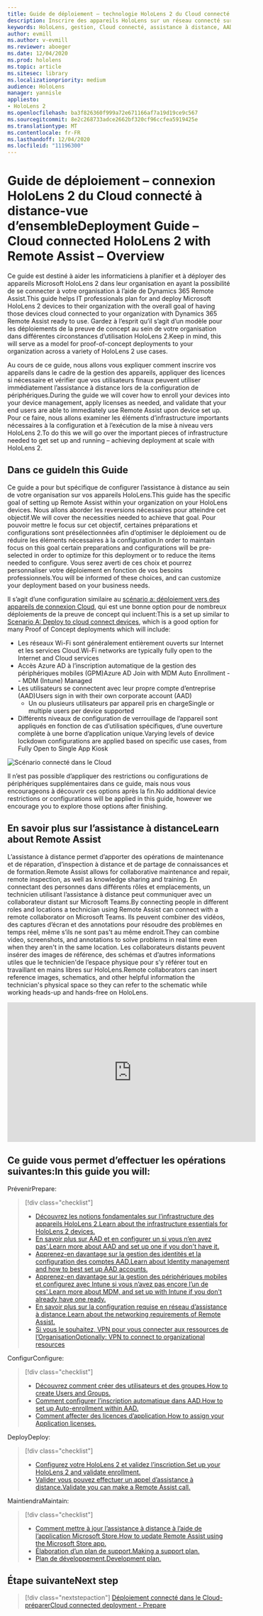 ```yaml
---
title: Guide de déploiement – technologie HoloLens 2 du Cloud connecté à Remote Assist-vue d’ensemble
description: Inscrire des appareils HoloLens sur un réseau connecté sur le Cloud
keywords: HoloLens, gestion, Cloud connecté, assistance à distance, AAD, Azure AD, GPM, gestion des appareils mobiles
author: evmill
ms.author: v-evmill
ms.reviewer: aboeger
ms.date: 12/04/2020
ms.prod: hololens
ms.topic: article
ms.sitesec: library
ms.localizationpriority: medium
audience: HoloLens
manager: yannisle
appliesto:
- HoloLens 2
ms.openlocfilehash: ba3f826360f999a72e671166af7a19d19ce9c567
ms.sourcegitcommit: 8e2c268733adce2662bf320cf96ccfea5919425e
ms.translationtype: MT
ms.contentlocale: fr-FR
ms.lasthandoff: 12/04/2020
ms.locfileid: "11196300"
---
```

# <span data-ttu-id="f43f2-104">Guide de déploiement – connexion HoloLens 2 du Cloud connecté à distance-vue d’ensemble</span><span class="sxs-lookup"><span data-stu-id="f43f2-104">Deployment Guide – Cloud connected HoloLens 2 with Remote Assist – Overview</span></span>

<span data-ttu-id="f43f2-105">Ce guide est destiné à aider les informaticiens à planifier et à déployer des appareils Microsoft HoloLens 2 dans leur organisation en ayant la possibilité de se connecter à votre organisation à l’aide de Dynamics 365 Remote Assist.</span><span class="sxs-lookup"><span data-stu-id="f43f2-105">This guide helps IT professionals plan for and deploy Microsoft HoloLens 2 devices to their organization with the overall goal of having those devices cloud connected to your organization with Dynamics 365 Remote Assist ready to use.</span></span> <span data-ttu-id="f43f2-106">Gardez à l’esprit qu’il s’agit d’un modèle pour les déploiements de la preuve de concept au sein de votre organisation dans différentes circonstances d’utilisation HoloLens 2.</span><span class="sxs-lookup"><span data-stu-id="f43f2-106">Keep in mind, this will serve as a model for proof-of-concept deployments to your organization across a variety of HoloLens 2 use cases.</span></span>

<span data-ttu-id="f43f2-107">Au cours de ce guide, nous allons vous expliquer comment inscrire vos appareils dans le cadre de la gestion des appareils, appliquer des licences si nécessaire et vérifier que vos utilisateurs finaux peuvent utiliser immédiatement l’assistance à distance lors de la configuration de périphériques.</span><span class="sxs-lookup"><span data-stu-id="f43f2-107">During the guide we will cover how to enroll your devices into your device management, apply licenses as needed, and validate that your end users are able to immediately use Remote Assist upon device set up.</span></span> <span data-ttu-id="f43f2-108">Pour ce faire, nous allons examiner les éléments d’infrastructure importants nécessaires à la configuration et à l’exécution de la mise à niveau vers HoloLens 2.</span><span class="sxs-lookup"><span data-stu-id="f43f2-108">To do this we will go over the important pieces of infrastructure needed to get set up and running – achieving deployment at scale with HoloLens 2.</span></span>

## <span data-ttu-id="f43f2-109">Dans ce guide</span><span class="sxs-lookup"><span data-stu-id="f43f2-109">In this Guide</span></span>

<span data-ttu-id="f43f2-110">Ce guide a pour but spécifique de configurer l’assistance à distance au sein de votre organisation sur vos appareils HoloLens.</span><span class="sxs-lookup"><span data-stu-id="f43f2-110">This guide has the specific goal of setting up Remote Assist within your organization on your HoloLens devices.</span></span> <span data-ttu-id="f43f2-111">Nous allons aborder les reversions nécessaires pour atteindre cet objectif.</span><span class="sxs-lookup"><span data-stu-id="f43f2-111">We will cover the necessities needed to achieve that goal.</span></span> <span data-ttu-id="f43f2-112">Pour pouvoir mettre le focus sur cet objectif, certaines préparations et configurations sont présélectionnées afin d’optimiser le déploiement ou de réduire les éléments nécessaires à la configuration.</span><span class="sxs-lookup"><span data-stu-id="f43f2-112">In order to maintain focus on this goal certain preparations and configurations will be pre-selected in order to optimize for this deployment or to reduce the items needed to configure.</span></span> <span data-ttu-id="f43f2-113">Vous serez averti de ces choix et pourrez personnaliser votre déploiement en fonction de vos besoins professionnels.</span><span class="sxs-lookup"><span data-stu-id="f43f2-113">You will be informed of these choices, and can customize your deployment based on your business needs.</span></span>

<span data-ttu-id="f43f2-114">Il s’agit d’une configuration similaire au [scénario a: déploiement vers des appareils de connexion Cloud](https://docs.microsoft.com/hololens/common-scenarios#scenario-a), qui est une bonne option pour de nombreux déploiements de la preuve de concept qui incluent:</span><span class="sxs-lookup"><span data-stu-id="f43f2-114">This is a set up similar to [Scenario A: Deploy to cloud connect devices](https://docs.microsoft.com/hololens/common-scenarios#scenario-a), which is a good option for many Proof of Concept deployments which will include:</span></span>

- <span data-ttu-id="f43f2-115">Les réseaux Wi-Fi sont généralement entièrement ouverts sur Internet et les services Cloud.</span><span class="sxs-lookup"><span data-stu-id="f43f2-115">Wi-Fi networks are typically fully open to the Internet and Cloud services</span></span>
- <span data-ttu-id="f43f2-116">Accès Azure AD à l’inscription automatique de la gestion des périphériques mobiles (GPM)</span><span class="sxs-lookup"><span data-stu-id="f43f2-116">Azure AD Join with MDM Auto Enrollment -- MDM (Intune) Managed</span></span>
- <span data-ttu-id="f43f2-117">Les utilisateurs se connectent avec leur propre compte d’entreprise (AAD)</span><span class="sxs-lookup"><span data-stu-id="f43f2-117">Users sign in with their own corporate account (AAD)</span></span>
  - <span data-ttu-id="f43f2-118">Un ou plusieurs utilisateurs par appareil pris en charge</span><span class="sxs-lookup"><span data-stu-id="f43f2-118">Single or multiple users per device supported</span></span>
- <span data-ttu-id="f43f2-119">Différents niveaux de configuration de verrouillage de l’appareil sont appliqués en fonction de cas d’utilisation spécifiques, d’une ouverture complète à une borne d’application unique.</span><span class="sxs-lookup"><span data-stu-id="f43f2-119">Varying levels of device lockdown configurations are applied based on specific use cases, from Fully Open to Single App Kiosk</span></span>

![Scénario connecté dans le Cloud](./images/cloud-connected-deployment-chart.png)

<span data-ttu-id="f43f2-121">Il n’est pas possible d’appliquer des restrictions ou configurations de périphériques supplémentaires dans ce guide, mais nous vous encourageons à découvrir ces options après la fin.</span><span class="sxs-lookup"><span data-stu-id="f43f2-121">No additional device restrictions or configurations will be applied in this guide, however we encourage you to explore those options after finishing.</span></span>

## <span data-ttu-id="f43f2-122">En savoir plus sur l’assistance à distance</span><span class="sxs-lookup"><span data-stu-id="f43f2-122">Learn about Remote Assist</span></span>

<span data-ttu-id="f43f2-123">L’assistance à distance permet d’apporter des opérations de maintenance et de réparation, d’inspection à distance et de partage de connaissances et de formation.</span><span class="sxs-lookup"><span data-stu-id="f43f2-123">Remote Assist allows for collaborative maintenance and repair, remote inspection, as well as knowledge sharing and training.</span></span> <span data-ttu-id="f43f2-124">En connectant des personnes dans différents rôles et emplacements, un technicien utilisant l’assistance à distance peut communiquer avec un collaborateur distant sur Microsoft Teams.</span><span class="sxs-lookup"><span data-stu-id="f43f2-124">By connecting people in different roles and locations a technician using Remote Assist can connect with a remote collaborator on Microsoft Teams.</span></span> <span data-ttu-id="f43f2-125">Ils peuvent combiner des vidéos, des captures d’écran et des annotations pour résoudre des problèmes en temps réel, même s’ils ne sont pas&#39;t au même endroit.</span><span class="sxs-lookup"><span data-stu-id="f43f2-125">They can combine video, screenshots, and annotations to solve problems in real time even when they aren&#39;t in the same location.</span></span> <span data-ttu-id="f43f2-126">Les collaborateurs distants peuvent insérer des images de référence, des schémas et d’autres informations utiles que le technicien&#39;de l’espace physique pour s’y référer tout en travaillant en mains libres sur HoloLens.</span><span class="sxs-lookup"><span data-stu-id="f43f2-126">Remote collaborators can insert reference images, schematics, and other helpful information the technician&#39;s physical space so they can refer to the schematic while working heads-up and hands-free on HoloLens.</span></span>

<iframe width="560" height="315" src="https://www.youtube.com/embed/d3YT8j0yYl0" frameborder="0" allow="accelerometer; autoplay; clipboard-write; encrypted-media; gyroscope; picture-in-picture" allowfullscreen></iframe>

## <span data-ttu-id="f43f2-127">Ce guide vous permet d’effectuer les opérations suivantes:</span><span class="sxs-lookup"><span data-stu-id="f43f2-127">In this guide you will:</span></span>

<span data-ttu-id="f43f2-128">Prévenir</span><span class="sxs-lookup"><span data-stu-id="f43f2-128">Prepare:</span></span>

> [!div class="checklist"]
> - [<span data-ttu-id="f43f2-129">Découvrez les notions fondamentales sur l’infrastructure des appareils HoloLens 2.</span><span class="sxs-lookup"><span data-stu-id="f43f2-129">Learn about the infrastructure essentials for HoloLens 2 devices.</span></span>](hololens2-cloud-connected-prepare.md#infrastructure-essentials)
> - [<span data-ttu-id="f43f2-130">En savoir plus sur AAD et en configurer un si vous n’en avez pas&#39;.</span><span class="sxs-lookup"><span data-stu-id="f43f2-130">Learn more about AAD and set up one if you don&#39;t have it.</span></span>](hololens2-cloud-connected-prepare.md#azure-active-directory)
> - [<span data-ttu-id="f43f2-131">Apprenez-en davantage sur la gestion des identités et la configuration des comptes AAD.</span><span class="sxs-lookup"><span data-stu-id="f43f2-131">Learn about Identity management and how to best set up AAD accounts.</span></span>](hololens2-cloud-connected-prepare.md#identity-management)
> - [<span data-ttu-id="f43f2-132">Apprenez-en davantage sur la gestion des périphériques mobiles et configurez avec Intune si vous n’avez pas encore l’un de ces&#39;.</span><span class="sxs-lookup"><span data-stu-id="f43f2-132">Learn more about MDM, and set up with Intune if you don&#39;t already have one ready.</span></span>](hololens2-cloud-connected-prepare.md#mobile-device-management)
> - [<span data-ttu-id="f43f2-133">En savoir plus sur la configuration requise en réseau d’assistance à distance.</span><span class="sxs-lookup"><span data-stu-id="f43f2-133">Learn about the networking requirements of Remote Assist.</span></span>](hololens2-cloud-connected-prepare.md#network)
> - [<span data-ttu-id="f43f2-134">Si vous le souhaitez, VPN pour vous connecter aux ressources de l’Organisation</span><span class="sxs-lookup"><span data-stu-id="f43f2-134">Optionally: VPN to connect to organizational resources</span></span>](/hololens2-cloud-connected-prepare.md#optional-connect-your-hololens-to-vpn)

<span data-ttu-id="f43f2-135">Configur</span><span class="sxs-lookup"><span data-stu-id="f43f2-135">Configure:</span></span>

> [!div class="checklist"]
> - [<span data-ttu-id="f43f2-136">Découvrez comment créer des utilisateurs et des groupes.</span><span class="sxs-lookup"><span data-stu-id="f43f2-136">How to create Users and Groups.</span></span>](hololens2-cloud-connected-configure.md#azure-users-and-groups)
> - [<span data-ttu-id="f43f2-137">Comment configurer l’inscription automatique dans AAD.</span><span class="sxs-lookup"><span data-stu-id="f43f2-137">How to set up Auto-enrollment within AAD.</span></span>](hololens2-cloud-connected-configure.md#auto-enrollment-on-hololens-2)
> - [<span data-ttu-id="f43f2-138">Comment affecter des licences d’application.</span><span class="sxs-lookup"><span data-stu-id="f43f2-138">How to assign your Application licenses.</span></span>](hololens2-cloud-connected-configure.md#application-licenses)

<span data-ttu-id="f43f2-139">Deploy</span><span class="sxs-lookup"><span data-stu-id="f43f2-139">Deploy:</span></span>

> [!div class="checklist"]
> - [<span data-ttu-id="f43f2-140">Configurez votre HoloLens 2 et validez l’inscription.</span><span class="sxs-lookup"><span data-stu-id="f43f2-140">Set up your HoloLens 2 and validate enrollment.</span></span>](hololens2-cloud-connected-deploy.md#enrollment-validation)
> - [<span data-ttu-id="f43f2-141">Valider vous pouvez effectuer un appel d’assistance à distance.</span><span class="sxs-lookup"><span data-stu-id="f43f2-141">Validate you can make a Remote Assist call.</span></span>](hololens2-cloud-connected-deploy.md#remote-assist-call-validation)

<span data-ttu-id="f43f2-142">Maintiendra</span><span class="sxs-lookup"><span data-stu-id="f43f2-142">Maintain:</span></span>

> [!div class="checklist"]
> - [<span data-ttu-id="f43f2-143">Comment mettre à jour l’assistance à distance à l’aide de l’application Microsoft Store.</span><span class="sxs-lookup"><span data-stu-id="f43f2-143">How to update Remote Assist using the Microsoft Store app.</span></span>](hololens2-cloud-connected-maintain.md#updates)
> - [<span data-ttu-id="f43f2-144">Élaboration d’un plan de support.</span><span class="sxs-lookup"><span data-stu-id="f43f2-144">Making a support plan.</span></span>](hololens2-cloud-connected-maintain.md#support-plan)
> - [<span data-ttu-id="f43f2-145">Plan de développement.</span><span class="sxs-lookup"><span data-stu-id="f43f2-145">Development plan.</span></span>](hololens2-cloud-connected-maintain.md#development-plan)

## <span data-ttu-id="f43f2-146">Étape suivante</span><span class="sxs-lookup"><span data-stu-id="f43f2-146">Next step</span></span>

> [!div class="nextstepaction"]
> [<span data-ttu-id="f43f2-147">Déploiement connecté dans le Cloud-préparer</span><span class="sxs-lookup"><span data-stu-id="f43f2-147">Cloud connected deployment - Prepare</span></span>](hololens2-cloud-connected-prepare.md)

